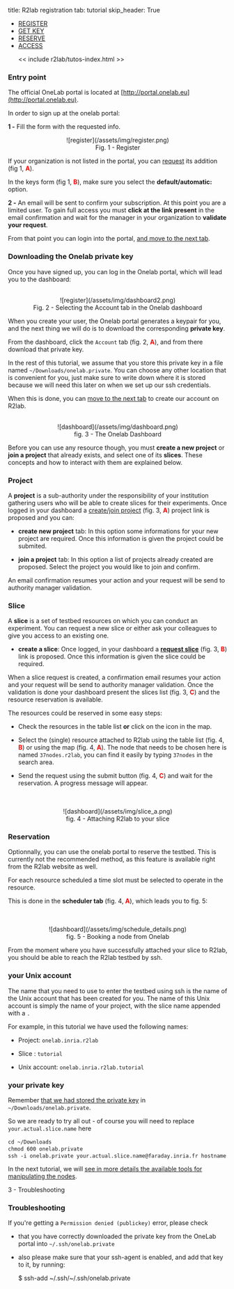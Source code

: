 title: R2lab registration
tab: tutorial
skip_header: True

<script src="/assets/r2lab/open_tab.js"></script>
<script src="/assets/js/diff.js"></script>
<script src="/assets/r2lab/r2lab-diff.js"></script>
<style>@import url("/assets/r2lab/r2lab-diff.css")</style>


<ul class="nav nav-tabs">
  <li class="active"> <a href="#REGISTER">REGISTER</a> </li>
  <li> <a href="#GETKEY">GET KEY</a></li>
  <li> <a href="#RESERVE">RESERVE</a></li>
  <li> <a href="#ACCESS">ACCESS</a></li>

  << include r2lab/tutos-index.html >>
</ul>


<div id="contents" class="tab-content" markdown="1">

<!------------ REGISTER ------------>
<div id="REGISTER" class="tab-pane fade in active" markdown="1">

### Entry point
The official OneLab portal is located at [http://portal.onelab.eu](http://portal.onelab.eu).

In order to sign up at the onelab portal:

**1 -** Fill the form with the requested info. 

<center>
![register](/assets/img/register.png)<br/>
Fig. 1 - Register
</center>

If your organization is not listed in the portal, you can
[request](https://portal.onelab.eu/portal/join) its addition (fig 1,
<font color="red">**A**</font>).

In the keys form (fig 1, <font color="red">**B**</font>), make
sure you select the **default/automatic:** option.  

**2 -** An email will be sent to confirm your subscription. At this
  point you are a limited user. To gain full access you must **click
  at the link present** in the email confirmation and wait for the
  manager in your organization to **validate your request**.

From that point you can login into the portal, [and move to the
next tab](javascript:open_tab('GETKEY')).

</div>

<!------------ GETKEY ------------>
<div id="GETKEY" class="tab-pane fade" markdown="1">

### Downloading the Onelab private key

Once you have signed up, you can log in the Onelab portal, which will lead you to the dashboard:

<br/>
<center>
![register](/assets/img/dashboard2.png)<br/>
Fig. 2 - Selecting the Account tab in the Onelab dashboard
</center>

When you create your user, the Onelab portal generates a keypair for
you, and the next thing we will do is to download the corresponding
**private key**.

From the dashboard, click the `Account` tab (fig. 2, <font
color="red">**A**</font>), and from there download that private key.

In the rest of this tutorial, we assume that you store this private
key in a file named `~/Downloads/onelab.private`. You can choose any
other location that is convenient for you, just make sure to write
down where it is stored because we will need this later on when we set up our ssh credentials.

When this is done, you can [move to the next
tab](javascript:open_tab('RESERVE')) to create our account on R2lab.

</div>

<!------------ RESERVE ------------>
<div id="RESERVE" class="tab-pane fade" markdown="1">


<br/>
<center>
![dashboard](/assets/img/dashboard.png)<br/>
fig. 3 - The Onelab Dashboard
</center>

Before you can use any resource though, you must **create a new project** or **join a project** that already exists,
and select one of its **slices**. These concepts and how to interact with them are explained below.

### Project

A **project** is a sub-authority under the responsibility of your institution gathering users who will be able to create slices for their experiments.
Once logged in your dashboard a [create/join project](https://portal.onelab.eu/portal/project_request/) (fig. 3, <font color="red">**A**</font>) project link is proposed and you can:

* **create new project** tab: In this option some informations for your new project are required.
Once this information is given the project could be submited.

* **join a project** tab: In this option a list of projects already created are proposed. Select the project you would like to join and confirm. 

An email confirmation resumes your action and your request will be send to authority manager validation.

### Slice

A **slice** is a set of testbed resources on which you can conduct an
experiment. You can request a new slice or either ask your colleagues
to give you access to an existing one.

*  **create a slice**:
Once logged, in your dashboard a **[request slice](https://portal.onelab.eu/portal/slice_request/)** (fig. 3, <font color="red">**B**</font>) link is proposed. 
Once this information is given the slice could be required.

When a slice request is created, a confirmation email resumes your
action and your request will be send to authority manager
validation. Once the validation is done your dashboard present the
slices list (fig. 3, <font color="red">**C**</font>) and the resource
reservation is available.

The resources could be reserved in some easy steps:

* Check the resources in the table list **or** click on the icon in the map.

* Select the (single) resource attached to R2lab using the table list
  (fig. 4, <font color="red">**B**</font>) or using the map (fig. 4,
  <font color="red">**A**</font>). The node that needs to be chosen
  here is named `37nodes.r2lab`, you can find it easily by typing
  `37nodes` in the search area.

* Send the request using the submit button (fig. 4, <font
  color="red">**C**</font>) and wait for the reservation. A progress
  message will appear.

<br/>
<br/>
<center>
![dashboard](/assets/img/slice_a.png)<br/>
fig. 4 - Attaching R2lab to your slice
</center>

### Reservation

Optionnally, you can use the onelab portal to reserve the
testbed. This is currently not the recommended method, as this feature
is available right from the R2lab website as well.

For each resource scheduled a time slot must be selected to operate in
the resource.

This is done in the **scheduler tab** (fig. 4, <font
color="red">**A**</font>), which leads you to fig. 5:

<br/>
<br/>
<center>
![dashboard](/assets/img/schedule_details.png)<br/>
fig. 5 - Booking a node from Onelab
</center>
</div>

<!------------ ACCESS ------------>
<div id="ACCESS" class="tab-pane fade" markdown="1">

From the moment where you have successfully attached your slice to
R2lab, you should be able to reach the R2lab testbed by ssh.

### your Unix account 

The name that you need to use to enter the testbed using ssh is the
name of the Unix account that has been created for you.
The name of this Unix account is simply the name of your project, with the slice name appended with a `.`

For example, in this tutorial we have used the following names:

* Project: `onelab.inria.r2lab`

* Slice : `tutorial`

* Unix account: `onelab.inria.r2lab.tutorial`

### your private key

Remember [that we had stored the private key](javascript:open_tab('GETKEY')) in `~/Downloads/onelab.private`. 

So we are ready to try all out - of course you will need to replace `your.actual.slice.name` here

    cd ~/Downloads
    chmod 600 onelab.private
    ssh -i onelab.private your.actual.slice.name@faraday.inria.fr hostname



In the next tutorial, we will [see in more details the available tools
for manipulating the nodes](tuto-200-shell-tools.md#main).
      
3 - Troubleshooting

### Troubleshooting

If you're getting a `Permission denied (publickey)` error, please check

* that you have correctly downloaded the private key from the OneLab portal into `~/.ssh/onelab.private`

* also please make sure that your ssh-agent is enabled, and add that key to it, by running:

    $ ssh-add ~/.ssh/~/.ssh/onelab.private

</div>

</div> <!-- end div contents -->
